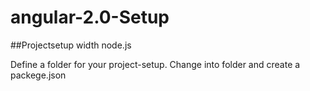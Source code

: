 # angular-2.0-Setup

##Projectsetup width node.js

Define a folder for your project-setup. Change into folder and create a packege.json
